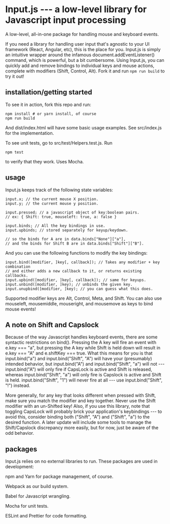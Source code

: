 # Input.js --- a low-level library for Javascript input processing

A low-level, all-in-one package for handling mouse and keyboard events.

If you need a library for handling user input that's agnostic to your UI framework (React, Angular, etc), this is the place for you.  Input.js is simply an intuitive wrapper around the infamous document.addEventListener() command, which is powerful, but a bit cumbersome.  Using Input.js, you can quickly add and remove bindings to individual keys and mouse actions, complete with modifiers (Shift, Control, Alt).  Fork it and run `npm run build` to try it out!

## installation/getting started

To see it in action, fork this repo and run:

    npm install # or yarn install, of course
    npm run build

And dist/index.html will have some basic usage examples.  See src/index.js for the implementation.

To see unit tests, go to src/test/Helpers.test.js.  Run

    npm test

to verify that they work.  Uses Mocha.

## usage

Input.js keeps track of the following state variables:

    input.x; // the current mouse X position.
    input.y; // the current mouse y position.
	
    input.pressed; // a javascript object of key:boolean pairs.
    // ex: { Shift: true, mouseleft: true, a: false }
	
    input.binds; // All the key bindings in use.
    input.upbinds; // stored separately for keyup/keydown.
	
    // so the binds for A are in data.binds["None"]["a"],
    // and the binds for Shift B are in data.binds["Shift"]["B"].

And you can use the following functions to modify the key bindings:

    input.bind([modifier, ]key[, callback]); // Takes any modifier + key combination 
    // and either adds a new callback to it, or returns existing callbacks.
    input.upbind([modifier, ]key[, callback]); // same for keyups.
    input.unbind([modifier, ]key); // unbinds the given key.
    input.unupbind([modifier, ]key); // you can guess what this does.

Supported modifier keys are Alt, Control, Meta, and Shift.  You can also use mouseleft, mousemiddle, mouseright, and mousemove as keys to bind mouse events!

## A note on Shift and Capslock

Because of the way Javascript handles keyboard events, there are some syntactic restrictions on bind().  Pressing the A key will fire an event with e.key === "a", but pressing the A key while Shift is held down will result in e.key === "A" and e.shiftKey === true.  What this means for you is that input.bind("a") and input.bind("Shift", "A") will have your (presumably) intended behavior, but input.bind("A") and input.bind("Shift", "a") will not --- input.bind("A") will only fire if CapsLock is active and Shift is released, whereas input.bind("Shift", "a") will only fire is Capslock is active and Shift is held.  input.bind("Shift", "1") will never fire at all --- use input.bind("Shift", "!") instead.

More generally, for any key that looks different when pressed with Shift, make sure you match the modifier and key together.  Never use the Shift modifier with an un-Shifted key!  Also, if you use this library, note that toggling CapsLock will probably brick your application's keybindings --- to avoid this, consider binding both ("Shift", "A") and ("Shift", "a") to the desired function.  A later update will include some tools to manage the Shift/Capslock discrepancy more easily, but for now, just be aware of the odd behavior.

## packages

Input.js relies on no external libraries to run.  These packages are used in development:

npm and Yarn for package management, of course.

Webpack as our build system.

Babel for Javascript wrangling.

Mocha for unit tests.

ESLint and Prettier for code formatting.
